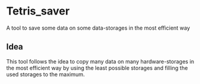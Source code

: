 # Tetris_saver
A tool to save some data on some data-storages in the most efficient way

## Idea

This tool follows the idea to copy many data on many hardware-storages in the most efficient way by using the least possible storages and filling the used storages to the maximum.
